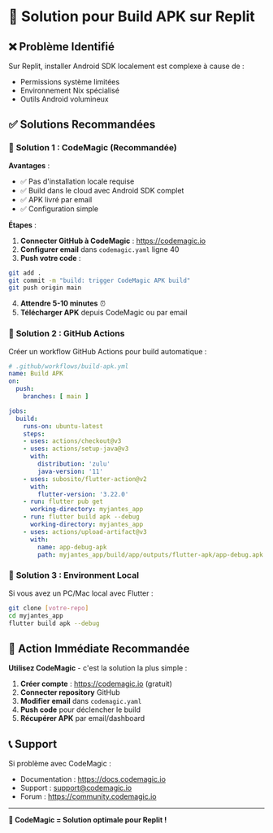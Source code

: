 # 🎯 Solution pour Build APK sur Replit

## ❌ Problème Identifié

Sur Replit, installer Android SDK localement est complexe à cause de :
- Permissions système limitées  
- Environnement Nix spécialisé
- Outils Android volumineux

## ✅ Solutions Recommandées

### 🥇 **Solution 1 : CodeMagic (Recommandée)**

**Avantages** : 
- ✅ Pas d'installation locale requise
- ✅ Build dans le cloud avec Android SDK complet
- ✅ APK livré par email
- ✅ Configuration simple

**Étapes** :
1. **Connecter GitHub à CodeMagic** : https://codemagic.io
2. **Configurer email** dans `codemagic.yaml` ligne 40
3. **Push votre code** :
```bash
git add .
git commit -m "build: trigger CodeMagic APK build"
git push origin main
```
4. **Attendre 5-10 minutes** ⏰
5. **Télécharger APK** depuis CodeMagic ou par email

### 🥈 **Solution 2 : GitHub Actions**

Créer un workflow GitHub Actions pour build automatique :

```yaml
# .github/workflows/build-apk.yml
name: Build APK
on:
  push:
    branches: [ main ]

jobs:
  build:
    runs-on: ubuntu-latest
    steps:
    - uses: actions/checkout@v3
    - uses: actions/setup-java@v3
      with:
        distribution: 'zulu'
        java-version: '11'
    - uses: subosito/flutter-action@v2
      with:
        flutter-version: '3.22.0'
    - run: flutter pub get
      working-directory: myjantes_app
    - run: flutter build apk --debug
      working-directory: myjantes_app
    - uses: actions/upload-artifact@v3
      with:
        name: app-debug-apk
        path: myjantes_app/build/app/outputs/flutter-apk/app-debug.apk
```

### 🥉 **Solution 3 : Environment Local**

Si vous avez un PC/Mac local avec Flutter :
```bash
git clone [votre-repo]
cd myjantes_app
flutter build apk --debug
```

## 🎯 **Action Immédiate Recommandée**

**Utilisez CodeMagic** - c'est la solution la plus simple :

1. **Créer compte** : https://codemagic.io (gratuit)
2. **Connecter repository** GitHub
3. **Modifier email** dans `codemagic.yaml`
4. **Push code** pour déclencher le build
5. **Récupérer APK** par email/dashboard

## 📞 **Support**

Si problème avec CodeMagic :
- Documentation : https://docs.codemagic.io
- Support : support@codemagic.io
- Forum : https://community.codemagic.io

---

**🚀 CodeMagic = Solution optimale pour Replit !**